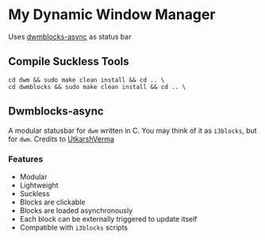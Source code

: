# My Dynamic Window Manager

Uses [dwmblocks-async](#dwmblocks-async) as status bar

## Compile Suckless Tools

```
cd dwm && sudo make clean install && cd .. \
cd dwmblocks && sudo make clean install && cd .. \
```



## Dwmblocks-async<a name="dwmblocks-async"></a> 

A modular statusbar for `dwm` written in C. You may think of it as `i3blocks`, but for `dwm`.
Credits to [UtkarshVerma](https://github.com/UtkarshVerma/dwmblocks-async) 


### Features

- Modular
- Lightweight
- Suckless
- Blocks are clickable
- Blocks are loaded asynchronously
- Each block can be externally triggered to update itself
- Compatible with `i3blocks` scripts



